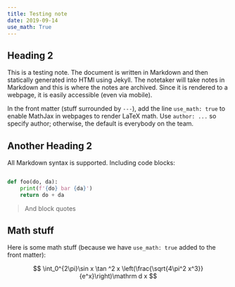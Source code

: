 ```yaml
---
title: Testing note
date: 2019-09-14
use_math: True
---
```


## Heading 2

This is a testing note. The document is written in Markdown and then statically generated into HTMl using Jekyll. The notetaker will take notes in Markdown and this is where the notes are archived. Since it is rendered to a webpage, it is easily accessible (even via mobile).

In the front matter (stuff surrounded by `---`), add the line `use_math: true` to enable MathJax in webpages to render LaTeX math. Use `author: ...` so specify author; otherwise, the default is everybody on the team.

## Another Heading 2

All Markdown syntax is supported. Including code blocks:

```python

def foo(do, da):
    print(f'{do} bar {da}')
    return do + da
```

> And block quotes

## Math stuff

Here is some math stuff (because we have `use_math: true` added to the front matter):

$$
\int_0^{2\pi}\sin x \tan ^2 x \left(\frac{\sqrt{4\pi^2 x^3}}{e^x}\right)\mathrm d x
$$